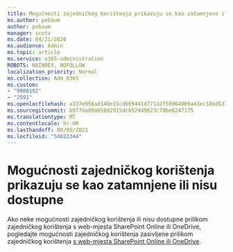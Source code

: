 ```yaml
---
title: Mogućnosti zajedničkog korištenja prikazuju se kao zatamnjene ili nisu dostupne
ms.author: pebaum
author: pebaum
manager: scotv
ms.date: 04/21/2020
ms.audience: Admin
ms.topic: article
ms.service: o365-administration
ROBOTS: NOINDEX, NOFOLLOW
localization_priority: Normal
ms.collection: Adm_O365
ms.custom:
- "9000192"
- "2591"
ms.openlocfilehash: a337e958ad140e15cd669441d771a2f50964069a43ec18bd537f0a105ae60b6a
ms.sourcegitcommit: b5f7da89a650d2915dc652449623c78be6247175
ms.translationtype: MT
ms.contentlocale: hr-HR
ms.lasthandoff: 08/05/2021
ms.locfileid: "54022344"
---
```

# <a name="sharing-options-appear-dim-or-are-not-available"></a>Mogućnosti zajedničkog korištenja prikazuju se kao zatamnjene ili nisu dostupne

Ako neke mogućnosti zajedničkog korištenja ili nisu dostupne prilikom zajedničkog korištenja s web-mjesta SharePoint Online ili OneDrive, pogledajte mogućnosti zajedničkog korištenja zasivljene prilikom zajedničkog korištenja [s web-mjesta SharePoint Online ili OneDrive](https://docs.microsoft.com/sharepoint/support/administration/sharing-options-grayed-out-when-sharing-from-sharepoint-online-or-onedrive).